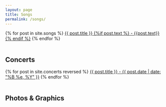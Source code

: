 ```yaml
---
layout: page
title: Songs
permalink: /songs/
---
```


<div class="posts">
  {% for post in site.songs %}
      <a class="song-link" href="{{ site.baseurl }}{{ post.url }}">{{ post.title }} {%if post.text %} - {{post.text}} {% endif %}</a>
  {% endfor %}
</div>

<br>
<div class="song-hr"></div>

<h2>Concerts</h2>
<div class="posts">
  {% for post in site.concerts reversed %}
      <a class="song-link" href="{{ site.baseurl }}{{ post.url }}">{{ post.title }} - {{ post.date | date: "%B %e, %Y" }}</a>
  {% endfor %}
</div>

<br>
<div class="song-hr"></div>

<h2>Photos & Graphics</h2>

